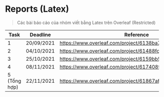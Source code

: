 # Reports (Latex)

> Các bài báo cáo của nhóm viết bằng Latex trên Overleaf (Restricted)

| Task         | Deadline   | Reference                                                 |
| ------------ | ---------- | --------------------------------------------------------- |
| 1            | 20/09/2021 | https://www.overleaf.com/project/6138ba7e53baff6ce109bc20 |
| 2            | 04/10/2021 | https://www.overleaf.com/project/61488fca594660b45e9ddab3 |
| 3            | 25/10/2021 | https://www.overleaf.com/project/6159bb57bbd2b4428b8557e9 |
| 4            | 08/11/2021 | https://www.overleaf.com/project/617408f26dad8944a25e7c10 |
| 5 (Tổng hợp) | 22/11/2021 | https://www.overleaf.com/project/61867af6684391a02ea03a4c |
